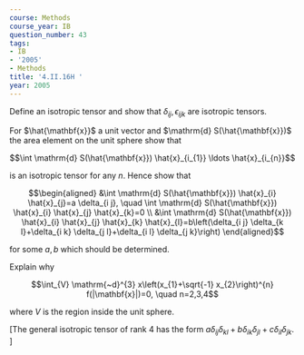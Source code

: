 ```yaml
---
course: Methods
course_year: IB
question_number: 43
tags:
- IB
- '2005'
- Methods
title: '4.II.16H '
year: 2005
---
```



Define an isotropic tensor and show that $\delta_{i j}, \epsilon_{i j k}$ are isotropic tensors.

For $\hat{\mathbf{x}}$ a unit vector and $\mathrm{d} S(\hat{\mathbf{x}})$ the area element on the unit sphere show that

$$\int \mathrm{d} S(\hat{\mathbf{x}}) \hat{x}_{i_{1}} \ldots \hat{x}_{i_{n}}$$

is an isotropic tensor for any $n$. Hence show that

$$\begin{aligned}
&\int \mathrm{d} S(\hat{\mathbf{x}}) \hat{x}_{i} \hat{x}_{j}=a \delta_{i j}, \quad \int \mathrm{d} S(\hat{\mathbf{x}}) \hat{x}_{i} \hat{x}_{j} \hat{x}_{k}=0 \\
&\int \mathrm{d} S(\hat{\mathbf{x}}) \hat{x}_{i} \hat{x}_{j} \hat{x}_{k} \hat{x}_{l}=b\left(\delta_{i j} \delta_{k l}+\delta_{i k} \delta_{j l}+\delta_{i l} \delta_{j k}\right)
\end{aligned}$$

for some $a, b$ which should be determined.

Explain why

$$\int_{V} \mathrm{~d}^{3} x\left(x_{1}+\sqrt{-1} x_{2}\right)^{n} f(|\mathbf{x}|)=0, \quad n=2,3,4$$

where $V$ is the region inside the unit sphere.

[The general isotropic tensor of rank 4 has the form $a \delta_{i j} \delta_{k l}+b \delta_{i k} \delta_{j l}+c \delta_{i l} \delta_{j k} .$ ]